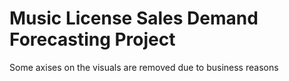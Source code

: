 # Music License Sales Demand Forecasting Project

Some axises on the visuals are removed due to business reasons
